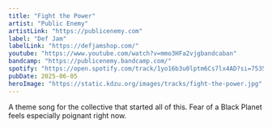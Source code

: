 ```yaml
---
title: "Fight the Power"
artist: "Public Enemy"
artistLink: "https://publicenemy.com"
label: "Def Jam"
labelLink: "https://defjamshop.com/"
youtube: "https://www.youtube.com/watch?v=mmo3HFa2vjgbandcaban"
bandcamp: "https://publicenemy.bandcamp.com/"
spotify: "https://open.spotify.com/track/1yo16b3u0lptm6Cs7lx4AD?si=75359ba3ae2d4e94"
pubDate: 2025-06-05
heroImage: "https://static.kdzu.org/images/tracks/fight-the-power.jpg"
---
```


A theme song for the collective that started all of this. Fear of a Black Planet feels especially poignant right now.
